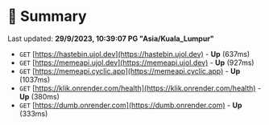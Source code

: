 # 📖 Summary
Last updated: **29/9/2023, 10:39:07 PG "Asia/Kuala_Lumpur"**

- `GET` [https://hastebin.ujol.dev](https://hastebin.ujol.dev) - **Up** (637ms)
- `GET` [https://memeapi.ujol.dev](https://memeapi.ujol.dev) - **Up** (927ms)
- `GET` [https://memeapi.cyclic.app](https://memeapi.cyclic.app) - **Up** (1037ms)
- `GET` [https://klik.onrender.com/health](https://klik.onrender.com/health) - **Up** (380ms)
- `GET` [https://dumb.onrender.com](https://dumb.onrender.com) - **Up** (333ms)
